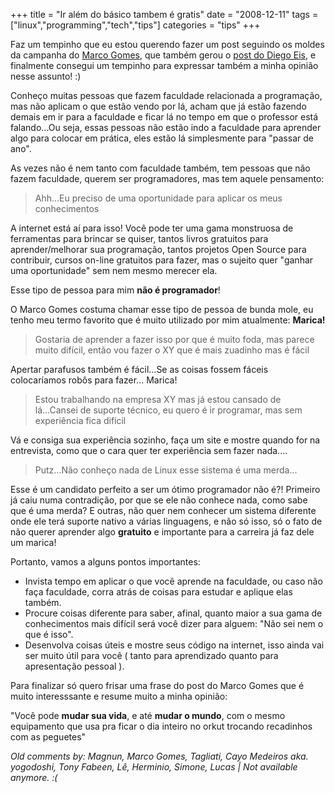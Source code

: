 +++
title = "Ir além do básico tambem é gratis"
date = "2008-12-11"
tags = ["linux","programming","tech","tips"]
categories = "tips"
+++

Faz um tempinho que eu estou querendo fazer um post seguindo os moldes
da campanha do [Marco Gomes](http://marcogomes.com/blog/2008/campanha-programar-e-gratis "Programar é Grátis"),
que também gerou o
[post do Diego Eis](http://www.tableless.com.br/implementar-xhtmlcss-e-gratis "Implementar XHTML / CSS é grátis"),
e finalmente consegui um tempinho para expressar também a minha opinião nesse assunto! :)

Conheço muitas pessoas que fazem faculdade relacionada a programação,
mas não aplicam o que estão vendo por lá, acham que já estão fazendo
demais em ir para a faculdade e ficar lá no tempo em que o professor
está falando...Ou seja, essas pessoas não estão indo a faculdade para
aprender algo para colocar em prática, eles estão lá simplesmente para
"passar de ano".

As vezes não é nem tanto com faculdade também, tem pessoas que não
fazem faculdade, querem ser programadores, mas tem aquele pensamento:

> Ahh...Eu preciso de uma oportunidade para aplicar os meus conhecimentos

A internet está aí para isso! Você pode ter uma gama monstruosa de
ferramentas para brincar se quiser, tantos livros gratuitos para
aprender/melhorar sua programação, tantos projetos Open Source para
contribuir, cursos on-line gratuitos para fazer, mas o sujeito quer
"ganhar uma oportunidade" sem nem mesmo merecer ela.

Esse tipo de pessoa para mim **não é programador**!

O Marco Gomes costuma chamar esse tipo de pessoa de bunda mole, eu
tenho meu termo favorito que é muito utilizado por mim atualmente:
**Marica!**

> Gostaria de aprender a fazer isso por que é muito foda, mas parece muito difícil, então vou fazer o XY que é mais zuadinho mas é fácil

Apertar parafusos também é fácil...Se as coisas fossem fáceis colocaríamos robôs para fazer... Marica!

> Estou trabalhando na empresa XY mas já estou cansado de lá...Cansei de suporte técnico, eu quero é ir programar, mas sem experiência fica difícil

Vá e consiga sua experiência sozinho, faça um site e mostre quando for
na entrevista, como que o cara quer ter experiência sem fazer
nada....

> Putz...Não conheço nada de Linux esse sistema é uma merda...

Esse é um candidato perfeito a ser um ótimo programador não é?!
Primeiro já caiu numa contradição, por que se ele não conhece nada,
como sabe que é uma merda? E outras, não quer nem conhecer um sistema
diferente onde ele terá suporte nativo a várias linguagens, e não só
isso, só o fato de não querer aprender algo **gratuito** e importante
para a carreira já faz dele um marica!

Portanto, vamos a alguns pontos importantes:

* Invista tempo em aplicar o que você aprende na faculdade, ou caso não faça faculdade, corra atrás de coisas para estudar e aplique elas também.
* Procure coisas diferente para saber, afinal, quanto maior a sua gama de conhecimentos mais difícil será você dizer para alguem: "Não sei nem o que é isso".
* Desenvolva coisas úteis e mostre seus código na internet, isso ainda vai ser muito útil para você ( tanto para aprendizado quanto para apresentação pessoal ).

Para finalizar só quero frisar uma frase do post do Marco Gomes que é
muito interesssante e resume muito a minha opinião:

"Você pode **mudar sua vida**, e até **mudar o mundo**, com o mesmo
equipamento que usa pra ficar o dia inteiro no orkut trocando
recadinhos com as peguetes"



_Old comments by: Magnun, Marco Gomes, Tagliati, Cayo Medeiros aka. yogodoshi, Tony Fabeen, Lê, Herminio, Simone, Lucas | Not available anymore. :(_
